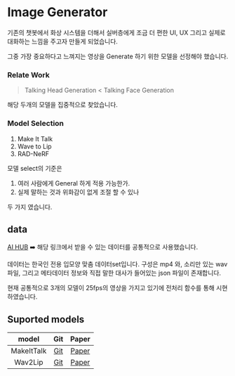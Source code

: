 # Image Generator

기존의 챗봇에서 화상 시스템을 더해서 실버층에게 조금 더 편한 UI, UX 그리고 실제로 대화하는 느낌을 주고자 만들게 되었습니다. 

그중 가장 중요하다고 느껴지는 영상을 Generate 하기 위한 모델을 선정해야 했습니다. 

### Relate Work 

> Talking Head Generation <
> Talking Face Generation 

해당 두개의 모델을 집중적으로 찾았습니다. 

###  Model Selection

1. Make It Talk
2. Wave to Lip 
3. RAD-NeRF

모델 select의 기준은 
1. 여러 사람에게 General 하게 적용 가능한가. 
2. 실제 말하는 것과 위화감이 없게 조절 할 수 있나 

두 가지 였습니다. 

## data

[AI HUB](https://aihub.or.kr/aihubdata/data/view.do?currMenu=115&topMenu=100&aihubDataSe=realm&dataSetSn=538)
➡️ 해당 링크에서 받을 수 있는 데이터를 공통적으로 사용했습니다. 

데이터는 한국인 전용 입모양 맞춤 데이터set입니다. 
구성은 mp4 와, 소리만 있는 wav파일, 그리고 메타데이터 정보와 직접 말한 대사가 들어있는 json 파일이 존재합니다. 

현재 공통적으로 3개의 모델이 25fps의 영상을 가지고 있기에 전처리 함수를 통해 시현 하였습니다. 



## Suported models

| model | Git | Paper | 
| :-------------: | :---------------: | :---------------: |
| MakeItTalk | [Git](https://github.com/adobe-research/MakeItTalk) | [Paper](https://arxiv.org/abs/2004.12992)  |
| Wav2Lip | [Git](https://github.com/Rudrabha/Wav2Lip) | [Paper](https://arxiv.org/pdf/2008.10010.pdf)  |


